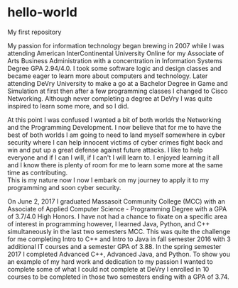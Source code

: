 # hello-world
My first repository

My passion for information technology began brewing in 2007 while I was attending American InterContinental University Online for my Associate of Arts Business Administration with a concentration in Information Systems Degree GPA 2.94/4.0. I took some software logic and design classes and became eager to learn more about computers and technology. Later attending DeVry University to make a go at a Bachelor Degree in Game and Simulation at first then after a few programming classes I changed to Cisco Networking. Although never completing a degree at DeVry I was quite inspired to learn some more, and so I did.

At this point I was confused I wanted a bit of both worlds the Networking and the Programming Development. I now believe that for me to have the best of both worlds I am going to need to land myself somewhere in cyber security where I can help innocent victims of cyber crimes fight back and win and put up a great defense against future attacks. I like to help everyone and if I can I will, if I can't I will learn to.  I enjoyed learning it all and I know there is plenty of room for me to learn some more at the same time as contributing.  
This is my nature now I now I embark on my journey to apply it to my programming and soon cyber security. 

On June 2, 2017 I graduated Massasoit Community College (MCC) with an Associate of Applied Computer Science - Programming Degree with a GPA of 3.7/4.0 High Honors.  I have not had a chance to fixate on a specific area of interest in programming however, I learned Java, Python, and C++ simultaneously in the last two semesters MCC. This was quite the challenge for me completing Intro to C++ and Intro to Java in fall semester 2016 with 3 additional IT courses and a semester GPA of 3.88. In the spring semester 2017 I completed Advanced C++, Advanced Java, and Python. To show you an example of my hard work and dedication to my passion I wanted to complete some of what I could not complete at DeVry I enrolled in 10 courses to be completed in those two semesters ending with a GPA of 3.74. 
